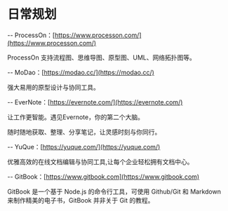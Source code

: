 # 日常规划

-- ProcessOn：[https://www.processon.com/](https://www.processon.com/)

ProcessOn 支持流程图、思维导图、原型图、UML、网络拓扑图等。

-- MoDao：[https://modao.cc/](https://modao.cc/)

强大易用的原型设计与协同工具。

-- EverNote：[https://evernote.com/](https://evernote.com/)

让工作更智能。遇见Evernote，你的第二个大脑。

随时随地获取、整理、分享笔记，让灵感时刻与你同行。

-- YuQue：[https://yuque.com/](https://yuque.com/)

优雅高效的在线文档编辑与协同工具,让每个企业轻松拥有文档中心。

-- GitBook：[https://www.gitbook.com](https://www.gitbook.com)

GitBook 是一个基于 Node.js 的命令行工具，可使用 Github/Git 和 Markdown 来制作精美的电子书，GitBook 并非关于 Git 的教程。

